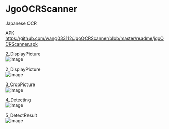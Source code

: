 # JgoOCRScanner
Japanese OCR

APK</BR>
https://github.com/wang033112/JgoOCRScanner/blob/master/readme/jgoOCRScanner.apk

2_DisplayPicture</BR>
![image](https://github.com/wang033112/JgoOCRScanner/blob/master/readme/1_TakePicture.png)

2_DisplayPicture</BR>
![image](https://github.com/wang033112/JgoOCRScanner/blob/master/readme/2_DisplayPicture.png)

3_CropPicture</BR>
![image](https://github.com/wang033112/JgoOCRScanner/blob/master/readme/3_CropPicture.png)

4_Detecting</BR>
![image](https://github.com/wang033112/JgoOCRScanner/blob/master/readme/4_Detecting.png)

5_DetectResult</BR>
![image](https://github.com/wang033112/JgoOCRScanner/blob/master/readme/5_DetectResult.png)
